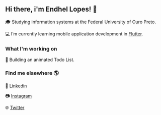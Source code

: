 ## Hi there, i'm Endhel Lopes! 👋

:mortar_board: Studying information systems at the Federal University of Ouro Preto.

:computer: I’m currently learning mobile application development in [Flutter](https://flutter.dev/docs).

### What I'm working on

:iphone: Building an animated Todo List.

### Find me elsewhere :earth_americas:

:briefcase: [Linkedin](https://linkedin.com/in/endhellopes)

:camera: [Instagram](https://instagram.com/endhellopes)

🌐 [Twitter](https://twitter.com/endhellopes98)
